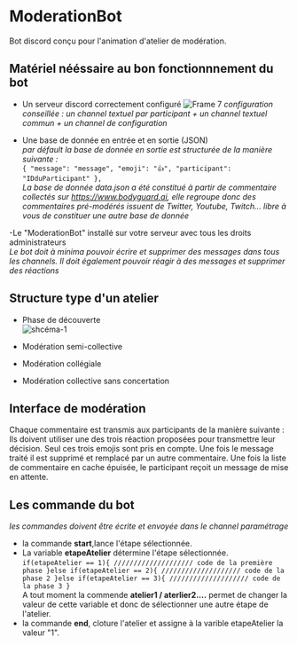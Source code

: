 # ModerationBot
Bot discord conçu pour l'animation d'atelier de modération.
## Matériel nééssaire au bon fonctionnnement du bot
- Un serveur discord correctement configuré
![Frame 7](https://user-images.githubusercontent.com/85356491/120828148-79705480-c55c-11eb-8ba6-2c94517e821d.png)
*configuration conseillée : un channel textuel par participant + un channel textuel commun + un channel de configuration* 


- Une base de donnée en entrée et en sortie (JSON)  
*par défault la base de donnée en sortie est structurée de la manière suivante :*  
`{
    "message": "message",
    "emoji": "👍",
    "participant": "IDduParticipant"
  },`  
*La base de donnée data.json a été constitué à partir de commentaire collectés sur https://www.bodyguard.ai, elle regroupe donc des commentaires pré-modérés issuent de Twitter, Youtube, Twitch... libre à vous de constituer une autre base de donnée*

-Le "ModerationBot" installé sur votre serveur avec tous les droits administrateurs  
*Le bot doit à minima pouvoir écrire et supprimer des messages dans tous les channels. Il doit également pouvoir réagir à des messages et supprimer des réactions*  

## Structure type d'un atelier
- Phase de découverte  
![shcéma-1](https://user-images.githubusercontent.com/85356491/120850826-420fa100-c578-11eb-80e2-27971af7d67d.png)
 
- Modération semi-collective
- Modération collégiale
- Modération collective sans concertation

## Interface de modération
Chaque commentaire est transmis aux participants de la manière suivante : 
Ils doivent utiliser une des trois réaction proposées pour transmettre leur décision. Seul ces trois emojis sont pris en compte. Une fois le message traité il est supprimé et remplacé par un autre commentaire. Une fois la liste de commentaire en cache épuisée, le participant reçoit un message de mise en attente.


## Les commande du bot 
*les commandes doivent être écrite et envoyée dans le channel paramétrage*
- la commande **start**,lance l'étape sélectionnée.
- La variable **etapeAtelier** détermine l'étape sélectionnée.  
`if(etapeAtelier == 1){
//////////////////// code de la première phase
}else if(etapeAtelier == 2){
//////////////////// code de la phase 2
}else if(etapeAtelier == 3){
//////////////////// code de la phase 3
}`  
A tout moment la commende **atelier1 / aterlier2....** permet de changer la valeur de cette variable et donc de sélectionner une autre étape de l'atelier.
- la commande **end**, cloture l'atelier et assigne à la varible etapeAtelier la valeur "1".

